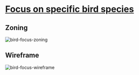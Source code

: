 # [Focus on specific bird species](https://github.com/LaurineDaSilva/ornis/issues/26)

## Zoning

![bird-focus-zoning](https://github.com/LaurineDaSilva/ornis/assets/107263089/65d082a6-e788-4045-bdee-319736fd29b5)

## Wireframe

![bird-focus-wireframe](https://github.com/LaurineDaSilva/ornis/assets/107263089/87d3f438-804a-428f-b656-97f8ebe63223)
